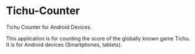 # Tichu-Counter
Tichu Counter for Android Devices.

This application is for counting the score of the globally known game Tichu. It is for Android devices (Smartphones, tablets).
